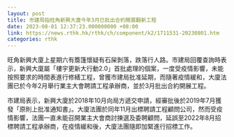 ```yaml
---
layout: post
title: 市建局指旺角新興大廈今年3月已批出合約開展翻新工程
date: 2023-08-01 12:37:23.000000000 +08:00
link: https://news.rthk.hk/rthk/ch/component/k2/1711531-20230801.htm
categories: rthk
---
```


旺角新興大廈上星期六有簷篷懷疑有石屎剝落，跌落行人路。市建局回覆查詢時表示，新興大廈屬「樓宇更新大行動2.0」首批處理的個案，一度受疫情影響，未能按照要求的時間表進行修繕工程，曾獲市建局批准延期，而隨著疫情緩和，大廈法團已於今年2月舉行業主大會聘請工程承辦商，並於3月批出合約開展工程。

市建局表示，新興大廈於2018年10月向局方遞交申請，經審批後於2019年7月獲發「原則上批准通知書」。大廈法團於同年11月出標聘請工程顧問公司，然而受疫情影響，法團一直未能召開業主大會商討揀選及委聘顧問，延誤至2022年8月招標聘請工程承辦商，在疫情緩和後，大廈法團隨即加緊進行招標工作。
